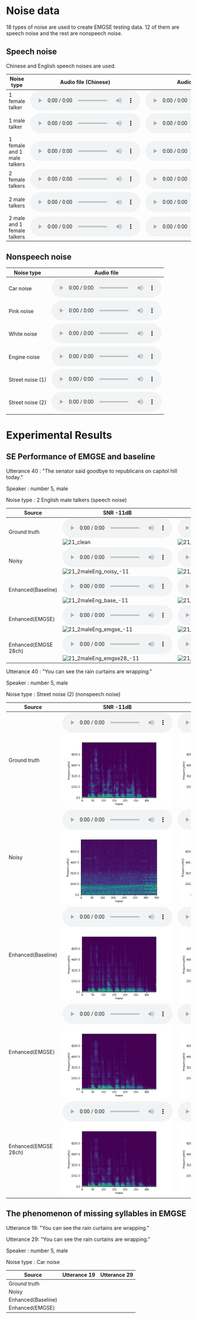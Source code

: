 # Noise data
18 types of noise are used to create EMGSE testing data. 12 of them are speech noise and the rest are nonspeech noise. 

## Speech noise
Chinese and English speech noises are used.

Noise type| Audio file (Chinese)| Audio file(English)|
--------------|------| -----|
1 female talker |<audio src="noise/Chinese speech noise/one_female_chinese.wav" controls="" preload=""></audio> |<audio src="noise/English speech noise/one_female_english.wav" controls="" preload=""></audio>|
1 male talker |<audio src="noise/Chinese speech noise/one_male_chinese.wav" controls="" preload=""></audio>|<audio src="noise/English speech noise/one_male_english.wav" controls="" preload=""></audio>|
1 female and 1 male talkers  |<audio src="noise/Chinese speech noise/one_female_one_male_chinese.wav" controls="" preload=""></audio>|<audio src="noise/English speech noise/one_female_one_male_english.wav" controls="" preload=""></audio>|
2 female talkers  |<audio src="noise/Chinese speech noise/two_female_chinese.wav" controls="" preload=""></audio>|<audio src="noise/English speech noise/two_female_english.wav" controls="" preload=""></audio>|
2 male talkers  |<audio src="noise/Chinese speech noise/two_female_chinese.wav" controls="" preload=""></audio>|<audio src="noise/English speech noise/two_female_english.wav" controls="" preload=""></audio>|
2 male and 1 female talkers  |<audio src="noise/Chinese speech noise/two_male_one_female_chinese.wav" controls="" preload=""></audio>|<audio src="noise/English speech noise/two_male_one_female_english.wav" controls="" preload=""></audio>|
 
## Nonspeech noise

Noise type| Audio file|
--------------|-----| 
Car noise|<audio src="noise/car noise.wav" controls="" preload=""></audio> |   
Pink noise|<audio src="noise/pink noise.wav" controls="" preload=""></audio>|
White noise|<audio src="noise/white noise.wav" controls="" preload=""></audio>|
Engine noise|<audio src="noise/engine noise.wav" controls="" preload=""></audio>|
Street noise (1)|<audio src="noise/street noise(1).wav" controls="" preload=""></audio>|
Street noise (2)|<audio src="noise/street noise(2).wav" controls="" preload=""></audio>|

# Experimental Results 

## SE Performance of EMGSE and baseline

Utterance 40  : "The senator said goodbye to republicans on capitol hill today."

Speaker       : number 5, male

Noise type    : 2 English male talkers (speech noise)

Source|  SNR -11dB| SNR 4dB|
--------------|-----|-----|
Ground truth |<audio src="wavfile/utter21/Spk5_Block1-Initial_0021_clean.wav" controls="" preload=""></audio><img src="wavfile/utter21/Spk5_Block1-Initial_0021.png" alt="21_clean">|<audio src="wavfile/utter21/Spk5_Block1-Initial_0021_clean.wav" controls="" preload=""></audio><img src="wavfile/utter21/Spk5_Block1-Initial_0021.png" alt="21_clean">|
Noisy |<audio src="wavfile/utter21/2maleEnglish/Spk5_Block1-Initial_0021_2maleEng_-11.wav" controls="" preload=""></audio><img src="wavfile/utter21/2maleEnglish/Spk5_Block1-Initial_0021_2maleEng_-11.png" alt="21_2maleEng_noisy_-11">|<audio src="wavfile/utter21/2maleEnglish/Spk5_Block1-Initial_0021_2maleEng_4.wav" controls="" preload=""></audio><img src="wavfile/utter21/2maleEnglish/Spk5_Block1-Initial_0021_2maleEng_4.png" alt="21_2maleEng_noisy_4">|
Enhanced(Baseline)|<audio src="wavfile/utter21/2maleEnglish/Spk5_Block1-Initial_0021_enh_base_2maleEng_-11.wav" controls="" preload=""></audio><img src="wavfile/utter21/2maleEnglish/Spk5_Block1-Initial_0021_enh_base_2maleEng_-11.png" alt="21_2maleEng_base_-11">|<audio src="wavfile/utter21/2maleEnglish/Spk5_Block1-Initial_0021_enh_base_2maleEng_4.wav" controls="" preload=""></audio><img src="wavfile/utter21/2maleEnglish/Spk5_Block1-Initial_0021_enh_base_2maleEng_4.png" alt="21_2maleEng_base_4">|
Enhanced(EMGSE)|<audio src="wavfile/utter21/2maleEnglish/Spk5_Block1-Initial_0021_enh_emgse_2maleEng_-11.wav" controls="" preload=""></audio><img src="wavfile/utter21/2maleEnglish/Spk5_Block1-Initial_0021_enh_emgse_2maleEng_-11.png" alt="21_2maleEng_emgse_-11">|<audio src="wavfile/utter21/2maleEnglish/Spk5_Block1-Initial_0021_enh_emgse_2maleEng_4.wav" controls="" preload=""></audio><img src="wavfile/utter21/2maleEnglish/Spk5_Block1-Initial_0021_enh_emgse_2maleEng_4.png" alt="21_2maleEng_emgse_4">|
Enhanced(EMGSE 28ch)|<audio src="wavfile/utter21/2maleEnglish/Spk5_Block1-Initial_0021_enh_emgse28_2maleEng_-11.wav" controls="" preload=""></audio><img src="wavfile/utter21/2maleEnglish/Spk5_Block1-Initial_0021_enh_emgse28_2maleEng_-11.png" alt="21_2maleEng_emgse28_-11">|<audio src="wavfile/utter21/2maleEnglish/Spk5_Block1-Initial_0021_enh_emgse28_2maleEng_4.wav" controls="" preload=""></audio><img src="wavfile/utter21/2maleEnglish/Spk5_Block1-Initial_0021_enh_emgse28_2maleEng_4.png" alt="21_2maleEng_emgse28_4">|

Utterance 40 : "You can see the rain curtains are wrapping."

Speaker      : number 5, male

Noise type   : Street noise (2) (nonspeech noise)

   Source      |      SNR -11dB     |       SNR 4dB     |
--------------|-----|-----|
Ground truth |<audio src="wavfile/utter40/Spk5_Block1-Initial_0040.wav" controls="" preload=""></audio><img src="wavfile/utter40/Spk5_Block1-Initial_0040.png" alt="40_clean" width="300" height="200">|<audio src="wavfile/utter40/Spk5_Block1-Initial_0040.wav" controls="" preload=""></audio><img src="wavfile/utter40/Spk5_Block1-Initial_0040.png" alt="40_clean" width="300" height="200">|
Noisy |<audio src="wavfile/utter40/street/Noisy/Spk5_Block1-Initial_0040_street_-11.wav" controls="" preload=""></audio><img src="wavfile/utter40/street/Noisy/Spk5_Block1-Initial_0040_street_-11.png" alt="40_street_noisy_-11" width="300" height="200">|<audio src="wavfile/utter40/street/Noisy/Spk5_Block1-Initial_0040_street_4.wav" controls="" preload="" ></audio><img src="wavfile/utter40/street/Noisy/Spk5_Block1-Initial_0040_street_4.png" alt="40_street_noisy_4" width="300" height="200">|
Enhanced(Baseline)|<audio src="wavfile/utter40/street/baseline/Spk5_Block1-Initial_0040_enh_base_street_-11.wav" controls="" preload=""></audio><img src="wavfile/utter40/street/baseline/Spk5_Block1-Initial_0040_enh_base_street_-11.png" alt="" width="300" height="200">|<audio src="wavfile/utter40/street/baseline/Spk5_Block1-Initial_0040_enh_base_street_4.wav" controls="" preload=""></audio><img src="wavfile/utter40/street/baseline/Spk5_Block1-Initial_0040_enh_base_street_4.png" alt="" width="300" height="200">|
Enhanced(EMGSE)|<audio src="wavfile/utter40/street/EMGSE/Spk5_Block1-Initial_0040_enh_emgse_street_-11.wav" controls="" preload=""></audio><img src="wavfile/utter40/street/EMGSE/Spk5_Block1-Initial_0040_enh_emgse_street_-11.png" alt="" width="300" height="200">|<audio src="wavfile/utter40/street/EMGSE/Spk5_Block1-Initial_0040_enh_emgse_street_4.wav" controls="" preload=""></audio><img src="wavfile/utter40/street/EMGSE/Spk5_Block1-Initial_0040_enh_emgse_street_4.png" alt="" width="300" height="200">|
Enhanced(EMGSE 28ch)|<audio src="wavfile/utter40/street/EMGSE28/Spk5_Block1-Initial_0040_enh_emgse28_street_-11.wav" controls="" preload=""></audio><img src="wavfile/utter40/street/EMGSE28/Spk5_Block1-Initial_0040_enh_emgse28_street_-11.png" alt="" width="300" height="200">|<audio src="wavfile/utter40/street/EMGSE28/Spk5_Block1-Initial_0040_enh_emgse28_street_4.wav" controls="" preload=""></audio><img src="wavfile/utter40/street/EMGSE28/Spk5_Block1-Initial_0040_enh_emgse28_street_4.png" alt="" width="300" height="200">|

## The phenomenon of missing syllables in EMGSE

Utterance 19: "You can see the rain curtains are wrapping."

Utterance 29: "You can see the rain curtains are wrapping."

Speaker      : number 5, male

Noise type : Car noise

Source| Utterance 19| Utterance 29|
--------------|-----|-----|
Ground truth|
Noisy|
Enhanced(Baseline)|
Enhanced(EMGSE)|



 
<div align="center"></div>
<p style="text-align: center;"> </p>

